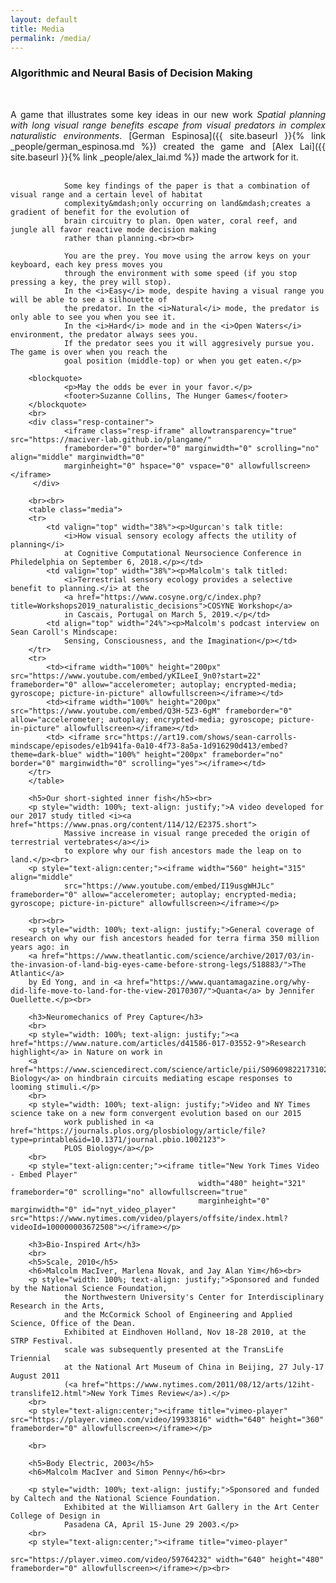 ```yaml
---
layout: default
title: Media
permalink: /media/
---
```


<div class="container">
        <h3>Algorithmic and Neural Basis of Decision Making</h3>
        <br>
        <p style="width: 100%; text-align: justify;">A game that illustrates some key ideas in our new work
                <i>Spatial planning with long visual range benefits escape from visual predators in complex naturalistic
                environments</i>. [German Espinosa]({{ site.baseurl }}{% link _people/german_espinosa.md %})
                created the game and [Alex Lai]({{ site.baseurl }}{% link _people/alex_lai.md %})
                made the artwork for it. <br><br>  

                Some key findings of the paper is that a combination of visual range and a certain level of habitat
                complexity&mdash;only occurring on land&mdash;creates a gradient of benefit for the evolution of
                brain circuitry to plan. Open water, coral reef, and jungle all favor reactive mode decision making
                rather than planning.<br><br>

                You are the prey. You move using the arrow keys on your keyboard, each key press moves you
                through the environment with some speed (if you stop pressing a key, the prey will stop).
                In the <i>Easy</i> mode, despite having a visual range you will be able to see a silhouette of
                the predator. In the <i>Natural</i> mode, the predator is only able to see you when you see it. 
                In the <i>Hard</i> mode and in the <i>Open Waters</i> environment, the predator always sees you.
                If the predator sees you it will aggresively pursue you. The game is over when you reach the 
                goal position (middle-top) or when you get eaten.</p>

        <blockquote>
                <p>May the odds be ever in your favor.</p>
                <footer>Suzanne Collins, The Hunger Games</footer>
        </blockquote>
        <br>
        <div class="resp-container">
                <iframe class="resp-iframe" allowtransparency="true" src="https://maciver-lab.github.io/plangame/" 
                frameborder="0" border="0" marginwidth="0" scrolling="no" align="middle" marginwidth="0" 
                marginheight="0" hspace="0" vspace="0" allowfullscreen></iframe>
         </div>

        <br><br>
        <table class="media">        
        <tr>
            <td valign="top" width="38%"><p>Ugurcan's talk title: 
                <i>How visual sensory ecology affects the utility of planning</i>
                at Cognitive Computational Neursocience Conference in Philedelphia on September 6, 2018.</p></td>
            <td valign="top" width="38%"><p>Malcolm's talk titled: 
                <i>Terrestrial sensory ecology provides a selective benefit to planning.</i> at the 
                <a href="https://www.cosyne.org/c/index.php?title=Workshops2019_naturalistic_decisions">COSYNE Workshop</a> 
                in Cascais, Portugal on March 5, 2019.</p</td>
            <td align="top" width="24%"><p>Malcolm's podcast interview on Sean Caroll's Mindscape: 
                Sensing, Consciousness, and the Imagination</p></td>
        </tr>       
        <tr>
            <td><iframe width="100%" height="200px" src="https://www.youtube.com/embed/yKILeeI_9n0?start=22" frameborder="0" allow="accelerometer; autoplay; encrypted-media; gyroscope; picture-in-picture" allowfullscreen></iframe></td>
            <td><iframe width="100%" height="200px" src="https://www.youtube.com/embed/Q3H-5Z3-6gM" frameborder="0" allow="accelerometer; autoplay; encrypted-media; gyroscope; picture-in-picture" allowfullscreen></iframe></td>
            <td> <iframe src="https://art19.com/shows/sean-carrolls-mindscape/episodes/e1b941fa-0a10-4f73-8a5a-1d916290d413/embed?theme=dark-blue" width="100%" height="200px" frameborder="no" border="0" marginwidth="0" scrolling="yes"></iframe></td>
        </tr>
        </table>
        
        <h5>Our short-sighted inner fish</h5><br>
        <p style="width: 100%; text-align: justify;">A video developed for our 2017 study titled <i><a href="https://www.pnas.org/content/114/12/E2375.short">
                Massive increase in visual range preceded the origin of terrestrial vertebrates</a></i>
                to explore why our fish ancestors made the leap on to land.</p><br>
        <p style="text-align:center;"><iframe width="560" height="315" align="middle"
                src="https://www.youtube.com/embed/I19usgWHJLc" frameborder="0" allow="accelerometer; autoplay; encrypted-media; gyroscope; picture-in-picture" allowfullscreen></iframe></p>
        
        <br><br>
        <p style="width: 100%; text-align: justify;">General coverage of research on why our fish ancestors headed for terra firma 350 million years ago: in 
        <a href="https://www.theatlantic.com/science/archive/2017/03/in-the-invasion-of-land-big-eyes-came-before-strong-legs/518883/">The Atlantic</a>
        by Ed Yong, and in <a href="https://www.quantamagazine.org/why-did-life-move-to-land-for-the-view-20170307/">Quanta</a> by Jennifer Ouellette.</p><br>
        
        <h3>Neuromechanics of Prey Capture</h3>
        <br>
        <p style="width: 100%; text-align: justify;"><a href="https://www.nature.com/articles/d41586-017-03552-9">Research highlight</a> in Nature on work in 
        <a href="https://www.sciencedirect.com/science/article/pii/S0960982217310217">Current Biology</a> on hindbrain circuits mediating escape responses to looming stimuli.</p>
        <br>
        <p style="width: 100%; text-align: justify;">Video and NY Times science take on a new form convergent evolution based on our 2015 
                work published in <a href="https://journals.plos.org/plosbiology/article/file?type=printable&id=10.1371/journal.pbio.1002123">
                PLOS Biology</a></p>
        <br>
        <p style="text-align:center;"><iframe title="New York Times Video - Embed Player" 
                                              width="480" height="321" frameborder="0" scrolling="no" allowfullscreen="true" 
                                              marginheight="0" marginwidth="0" id="nyt_video_player" src="https://www.nytimes.com/video/players/offsite/index.html?videoId=100000003672508"></iframe></p>
        
        <h3>Bio-Inspired Art</h3>
        <br>
        <h5>Scale, 2010</h5>
        <h6>Malcolm MacIver, Marlena Novak, and Jay Alan Yim</h6><br>
        <p style="width: 100%; text-align: justify;">Sponsored and funded by the National Science Foundation, 
                the Northwestern University's Center for Interdisciplinary Research in the Arts, 
                and the McCormick School of Engineering and Applied Science, Office of the Dean. 
                Exhibited at Eindhoven Holland, Nov 18-28 2010, at the STRP Festival. 
                scale was subsequently presented at the TransLife Triennial
                at the National Art Museum of China in Beijing, 27 July-17 August 2011 
                (<a href="https://www.nytimes.com/2011/08/12/arts/12iht-translife12.html">New York Times Review</a>).</p>
        <br>
        <p style="text-align:center;"><iframe title="vimeo-player" src="https://player.vimeo.com/video/19933816" width="640" height="360" frameborder="0" allowfullscreen></iframe></p>
        
        <br>
        
        <h5>Body Electric, 2003</h5>
        <h6>Malcolm MacIver and Simon Penny</h6><br>
        
        <p style="width: 100%; text-align: justify;">Sponsored and funded by Caltech and the National Science Foundation.
                Exhibited at the Williamson Art Gallery in the Art Center College of Design in
                Pasadena CA, April 15-June 29 2003.</p>
        <br>
        <p style="text-align:center;"><iframe title="vimeo-player" 
                                              src="https://player.vimeo.com/video/59764232" width="640" height="480" frameborder="0" allowfullscreen></iframe></p><br>
        
        
</div>
